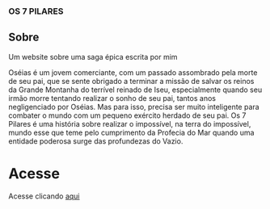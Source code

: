 ### OS 7 PILARES

## Sobre

Um website sobre uma saga épica escrita por mim

Oséias é um jovem comerciante, com um passado assombrado pela morte de seu pai, que se sente obrigado a terminar a missão de salvar os reinos da Grande Montanha do terrível reinado de Iseu, especialmente quando seu irmão morre tentando realizar o sonho de seu pai, tantos anos negligenciado por Oséias. Mas para isso, precisa ser muito inteligente para combater o mundo com um pequeno exército herdado de seu pai. Os 7 Pilares é uma história sobre realizar o impossível, na terra do impossível, mundo esse que teme pelo cumprimento da Profecia do Mar quando uma entidade poderosa surge das profundezas do Vazio.

# Acesse

Acesse clicando [aqui](https://danilo-vicentin-silva.github.io/os-7-pilares/)
